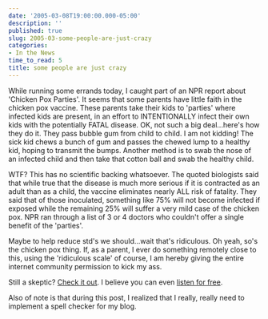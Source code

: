 ```yaml
---
date: '2005-03-08T19:00:00.000-05:00'
description: ''
published: true
slug: 2005-03-some-people-are-just-crazy
categories:
- In the News
time_to_read: 5
title: some people are just crazy
---
```


While running some errands today, I caught part of an NPR report about 'Chicken Pox Parties'. It seems that some parents have little faith in the chicken pox vaccine. These parents take their kids to 'parties' where infected kids are present, in an effort to INTENTIONALLY infect their own kids with the potentially FATAL disease. OK, not such a big deal...here's how they do it. They pass bubble gum from child to child. I am not kidding! The sick kid chews a bunch of gum and passes the chewed lump to a healthy kid, hoping to transmit the bumps. Another method is to swab the nose of an infected child and then take that cotton ball and swab the healthy child.

WTF? This has no scientific backing whatsoever. The quoted biologists said that while true that the disease is much more serious if it is contracted as an adult than as a child, the vaccine eliminates nearly ALL risk of fatality. They said that of those inoculated, something like 75% will not become infected if exposed while the remaining 25% will suffer a very mild case of the chicken pox. NPR ran through a list of 3 or 4 doctors who couldn't offer a single benefit of the 'parties'.

Maybe to help reduce std's we should...wait that's ridiculous. Oh yeah, so's the chicken pox thing. If, as a parent, I ever do something remotely close to this, using the 'ridiculous scale' of course, I am hereby giving the entire internet community permission to kick my ass.

Still a skeptic? [Check it out](http://www.npr.org/templates/story/story.php?storyId=4528430). I believe you can even [listen for free](http://www.npr.org/templates/story/story.php?storyId=4528430).

Also of note is that during this post, I realized that I really, really need to implement a spell checker for my blog.